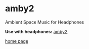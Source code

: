 # amby2

Ambient Space Music for Headphones

__Use with headphones:__ [amby2](https://csusbdt.github.io/amby2/)

[home page](https://csusbdt.github.io/)

